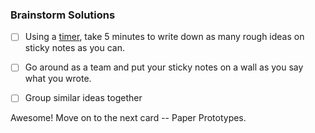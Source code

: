 ### Brainstorm Solutions

- [ ] Using a [timer](https://www.google.com/#q=timer), take 5 minutes to write down as many rough ideas on sticky notes as you can.

- [ ] Go around as a team and put your sticky notes on a wall as you say what you wrote.

- [ ] Group similar ideas together

Awesome! Move on to the next card -- Paper Prototypes.
